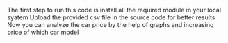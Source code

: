 The first step to run this code is install all the required module in your local syatem 
Upload the provided csv file in the source code for better results
Now you can analyze the car price  by the help of graphs and increasing price of which  car model
